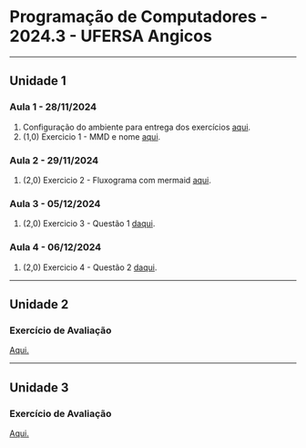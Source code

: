 # Programação de Computadores - 2024.3 - UFERSA Angicos

---

## Unidade 1

### Aula 1 - 28/11/2024

1. Configuração do ambiente para entrega dos exercícios [aqui](u1_aula1.md).
2. (1,0) Exercicio 1 - MMD e nome [aqui](u1_exercicio1.md).

### Aula 2 - 29/11/2024

1. (2,0) Exercicio 2 - Fluxograma com mermaid [aqui](u1_exercicio2.md).

### Aula 3 - 05/12/2024

1. (2,0) Exercicio 3 - Questão 1 [daqui](u1_exercicio3.md).

### Aula 4 - 06/12/2024

1. (2,0) Exercicio 4 - Questão 2 [daqui](u1_exercicio3.md).

---

## Unidade 2

### Exercício de Avaliação

[Aqui.](u2_exercicio1.md)


---

## Unidade 3

### Exercício de Avaliação

[Aqui.](u3_exercicio1.md)
